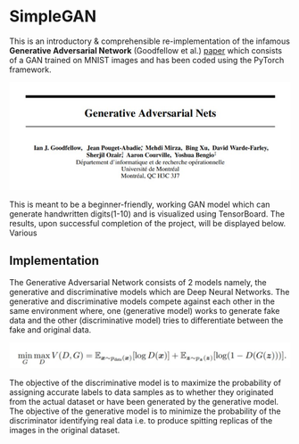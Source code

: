 # SimpleGAN
This is an introductory &amp; comprehensible re-implementation of the infamous __Generative Adversarial Network__ (Goodfellow et al.) [paper](https://arxiv.org/abs/1406.2661) which consists of a GAN trained on MNIST images and has been coded using the PyTorch framework.

![paper](data/gan_paper.jpg)

This is meant to be a beginner-friendly, working GAN model which can generate handwritten digits(1-10) and is visualized using TensorBoard. The results, upon successful completion of the project, will be displayed below. Various

## Implementation
The Generative Adversarial Network consists of 2 models namely, the generative and discriminative models which are Deep Neural Networks. The generative and discriminative models compete against each other in the same environment where, one (generative model) works to generate fake data and the other (discriminative model) tries to differentiate between the fake and original data.

![Value Function](data/value_func.jpg)

The objective of the discriminative model is to maximize the probability of assigning accurate labels to data samples as to whether they originated from the actual dataset or have been generated by the generative model.
The objective of the generative model is to minimize the probability of the discriminator identifying real data i.e. to produce spitting replicas of the images in the original dataset.
